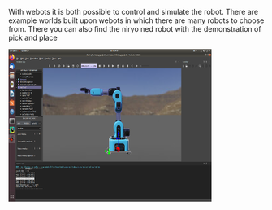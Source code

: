 
With webots it is both possible to control and simulate the robot. There are example worlds built upon webots in which there are many robots to choose from. There you can also find the niryo ned robot with the demonstration of pick and place

<img src="Niryo_webots.png" width="400" height="300">
